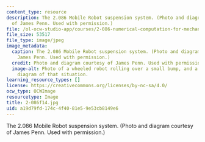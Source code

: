 ```yaml
---
content_type: resource
description: The 2.086 Mobile Robot suspension system. (Photo and diagram courtesy
  of James Penn. Used with permission.)
file: /ol-ocw-studio-app/courses/2-086-numerical-computation-for-mechanical-engineers-fall-2014/a19d79fd174c4f4081e59e53cb8149e6_2-086f14.jpg
file_size: 53517
file_type: image/jpeg
image_metadata:
  caption: The 2.086 Mobile Robot suspension system. (Photo and diagram courtesy of
    James Penn. Used with permission.)
  credit: Photo and diagram courtesy of James Penn. Used with permission.
  image-alt: Photo of a wheeled robot rolling over a small bump, and a force vector
    diagram of that situation.
learning_resource_types: []
license: https://creativecommons.org/licenses/by-nc-sa/4.0/
ocw_type: OCWImage
resourcetype: Image
title: 2-086f14.jpg
uid: a19d79fd-174c-4f40-81e5-9e53cb8149e6
---
```

The 2.086 Mobile Robot suspension system. (Photo and diagram courtesy of James Penn. Used with permission.)